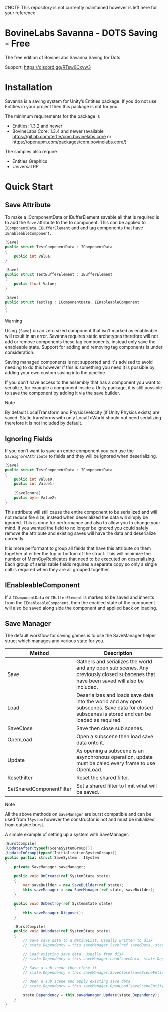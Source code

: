 #NOTE
This repository is not currently maintained however is left here for your reference

# BovineLabs Savanna - DOTS Saving - Free
The free edition of BovineLabs Savanna Saving for Dots

Support: https://discord.gg/RTsw6Cxvw3

# Installation
Savanna is a saving system for Unity’s Entities package. If you do not use Entities in your project then this package is not for you.

The minimum requirements for the package is
- Entities: 1.3.2 and newer
- BovineLabs Core: 1.3.4 and newer (available https://gitlab.com/tertle/com.bovinelabs.core or https://openupm.com/packages/com.bovinelabs.core/)

The samples also require
- Entities Graphics
- Universal RP

# Quick Start
## Save Attribute
To make a IComponentData or IBufferElement savable all that is required is to add the `Save` attribute to the to component. This can be applied to `IComponentData`, `IBufferElement` and and tag components that have `IEnableableComponent`. 

```cs
[Save]
public struct TestComponentData : IComponentData
{    
    public int Value;
}
```

```cs
[Save]
public struct TestBufferElement : IBufferElement
{    
    public float Value;
}
```

```cs
[Save]
public struct TestTag : IComponentData, IEnableableComponent
{    
}
```

> [!WARNING]
> Using `[Save]` on an zero sized component that isn't marked as enableable will result in an error. Savanna requires static archetypes therefore will not add or remove components these tag components, instead only save the enableable state. Support for adding and removing tag components is under consideration.

Saving managed components is not supported and it's advised to avoid needing to do this however if this is something you need it is possible by adding your own custom saving into the pipeline.

If you don’t have access to the assembly that has a component you want to serialize, for example a component inside a Unity package, it is still possible to save the component by adding it via the save builder.

> [!NOTE]
> By default LocalTransform and PhysicsVelocity (if Unity Physics exists) are saved. Static transforms with only LocalToWorld should not need serializing therefore it is not included by default.

## Ignoring Fields
If you don’t want to save an entire component you can use the `SaveIgnoreAttribute` to fields and they will be ignored when deserializing.

``` cs
[Save]
public struct TestComponentData : IComponentData
{    
    public int Value0;
    public int Value1;
    
    [SaveIgnore] 
    public byte Value2;
}
```

This attribute will still cause the entire component to be serialized and will not reduce file size; instead when deserialized the data will simply be ignored. This is done for performance and also to allow you to change your mind. If you wanted the field to no longer be ignored you could safely remove the attribute and existing saves will have the data and deserialize correctly.

It is more performant to group all fields that have this attribute on them together at either the top or bottom of the struct. This will minimize the number of MemCpyReplicates that need to be executed on deserializing. Each group of serializable fields requires a separate copy so only a single call is required when they are all grouped together. 

## IEnableableComponent
If a `IComponentData` or `IBufferElement` is marked to be saved and inherits from the `IEnableableComponent`, then the enabled state of the component will also be saved along side the component and applied back on loading.

## Save Manager
The default workflow for saving games is to use the SaveManager helper struct which manages and various state for you.

| Method | Description |
| --- | ----------- |
| Save | Gathers and serializes the world and any open sub scenes. Any previously closed subscenes that have been saved will also be included. |
| Load | Deserializes and loads save data into the world and any open subscenes. Save data for closed subscenes is stored and can be loaded as required. |
| SaveClose | Save then close sub scenes. |
| OpenLoad | Open a subscene then load save data onto it. |
| Update | As opening a subscene is an asynchronous operation, update must be caled every frame to use OpenLoad. |
| ResetFilter | Reset the shared filter. |
| SetSharedComponentFilter | Set a shared filter to limit what will be saved. |

> [!NOTE] 
> All the above methods on `SaveManager` are burst compatible and can be used from `ISystem` however the constructor is not and must be initialized from outside burst.

A simple example of setting up a system with SaveManager.
```cs
[BurstCompile]
[UpdateAfter(typeof(SceneSystemGroup))]
[UpdateInGroup(typeof(InitializationSystemGroup))]
public partial struct SaveSystem : ISystem
{
    private SaveManager saveManager;

    public void OnCreate(ref SystemState state)
    {
        var saveBuilder = new SaveBuilder(ref state);
        this.saveManager = new SaveManager(ref state, saveBuilder);
    }

    public void OnDestroy(ref SystemState state)
    {
        this.saveManager.Dispose();
    }

    [BurstCompile]
    public void OnUpdate(ref SystemState state)
    {
        // Save save data to a NativeList. Usually written to disk
        // state.Dependency = this.saveManager.Save(ref savedData, state.Dependency);

        // Load existing save data. Usually from disk
        // state.Dependency = this.saveManager.Load(saveData, state.Dependency);

        // Save a sub scene then close it
        // state.Dependency = this.saveManager.SaveClose(saveSceneEntity, state.Dependency);

        // Open a sub scene and apply existing save data
        // state.Dependency = this.saveManager.OpenLoad(saveSceneEntity, state.Dependency);

        state.Dependency = this.saveManager.Update(state.Dependency);
    }
}
```
